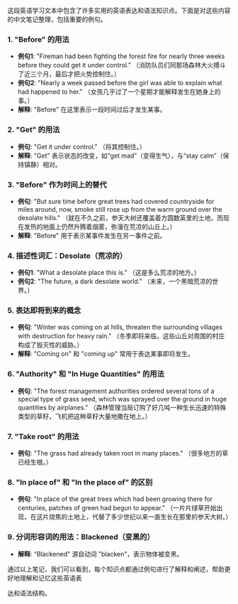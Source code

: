 这段英语学习文本中包含了许多实用的英语表达和语法知识点。下面是对这些内容的中文笔记整理，包括重要的例句。

### 1. **"Before" 的用法**
   - **例句1**: "Fireman had been fighting the forest fire for nearly three weeks before they could get it under control." （消防队员们同那场森林大火搏斗了近三个月，最后才把火势控制住。）
   - **例句2**: "Nearly a week passed before the girl was able to explain what had happened to her." （女孩几乎过了一个星期才能解释发生在她身上的事。）
   - **解释**: "Before" 在这里表示一段时间过后才发生某事。

### 2. **"Get" 的用法**
   - **例句**: "Get it under control." （将其控制住。）
   - **解释**: "Get" 表示状态的改变，如“get mad”（变得生气），与“stay calm”（保持镇静）相对。

### 3. **"Before" 作为时间上的替代**
   - **例句**: "But sure time before great trees had covered countryside for miles around, now, smoke still rose up from the warm ground over the desolate hills." （就在不久之前，参天大树还覆盖着方圆数英里的土地，而现在发热的地面上仍然升腾着烟雾，弥漫在荒凉的山丘上。）
   - **解释**: "Before" 用于表示某事件发生在另一事件之前。

### 4. **描述性词汇：Desolate（荒凉的）**
   - **例句1**: "What a desolate place this is." （这是多么荒凉的地方。）
   - **例句2**: "The future, a dark desolate world." （未来，一个黑暗荒凉的世界。）

### 5. **表达即将到来的概念**
   - **例句**: "Winter was coming on at hills, threaten the surrounding villages with destruction for heavy rain." （冬季即将来临，这些山丘对周围的村庄构成了毁灭性的威胁。）
   - **解释**: "Coming on" 和 "coming up" 常用于表达某事即将发生。

### 6. **"Authority" 和 "In Huge Quantities" 的用法**
   - **例句**: "The forest management authorities ordered several tons of a special type of grass seed, which was sprayed over the ground in huge quantities by airplanes." （森林管理当局订购了好几吨一种生长迅速的特殊类型的草籽，飞机把这种草籽大量地撒在地上。）

### 7. **"Take root" 的用法**
   - **例句**: "The grass had already taken root in many places." （很多地方的草已经生根。）

### 8. **"In place of" 和 "In the place of" 的区别**
   - **例句**: "In place of the great trees which had been growing there for centuries, patches of green had begun to appear." （一片片绿草开始出现，在这片烧焦的土地上，代替了多少世纪以来一直生长在那里的参天大树。）

### 9. **分词形容词的用法：Blackened（变黑的）**
   - **解释**: "Blackened" 源自动词 "blacken"，表示物体被变黑。

通过以上笔记，我们可以看到，每个知识点都通过例句进行了解释和阐述，帮助更好地理解和记忆这些英语表

达和语法结构。